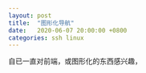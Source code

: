 ```yaml
---
layout: post
title:  "图形化导航"
date:   2020-06-07 20:00:00 +0800
categories: ssh linux
---
```

自已一直对前端，或图形化的东西感兴趣，